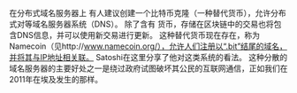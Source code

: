 在分布式域名服务器上
有人建议创建一个比特币克隆（一种替代货币），允许分布式对等域名服务器系统（DNS）。 除了含有
货币，存储在区块链中的交易也将包含DNS信息，并可以使用新交易进行更新。
这种替代货币现在存在，称为Namecoin（见http://www.namecoin.org/），允许人们注册以“.bit”结尾的域名，并将其与IP地址相关联。 Satoshi在这里分享了他对这类系统的看法。 这种分散的域名服务器的主要好处之一是绕过政府试图破坏其公民的互联网通信，正如我们在2011年在埃及发生的那样。
